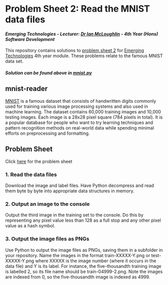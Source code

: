 # Problem Sheet 2: Read the MNIST data files
#### *Emerging Technologies - Lecturer: [Dr Ian McLoughlin](ianmcloughlin.github.io) - 4th Year (Hons) Software Development*
This repository contains solutions to [problem sheet 2](https://emerging-technologies.github.io/problems/mnist.html) for [Emerging Technologies](https://emerging-technologies.github.io/) 4th year module. These problems relate to the famous MNIST data set.

#### **_Solution can be found above in [mnist.py](https://github.com/ianburkeixiv/mnist-reader/blob/master/mnist.py)_**

## mnist-reader
[MNIST]( http://yann.lecun.com/exdb/mnist/) is a famous dataset that consists of handwritten digits commonly used for training various image processing systems and also used in machine learning. The dataset contains 60,000 training images and 10,000 testing images. Each image is a 28x28 pixel square (784 pixels in total).
It is a popular database for people who want to try learning techniques and pattern recognition methods on real-world data while spending minimal efforts on preprocessing and formatting. 

## Problem Sheet
Click [here](https://emerging-technologies.github.io/problems/mnist.html) for the problem sheet

### 1. Read the data files
Download the image and label files. Have Python decompress and read them byte by byte into appropriate data structures in memory.
### 2. Output an image to the console
Output the third image in the training set to the console. Do this by representing any pixel value less than 128 as a full stop and any other pixel value as a hash symbol.
### 3. Output the image files as PNGs
Use Python to output the image files as PNGs, saving them in a subfolder in your repository. Name the images in the format train-XXXXX-Y.png or test-XXXXX-Y.png where XXXXX is the image number (where it occurs in the data file) and Y is its label. For instance, the five-thousandth training image is labelled 2, so its file name should be train-04999-2.png. Note the images are indexed from 0, so the five-thousandth image is indexed as 4999. 


